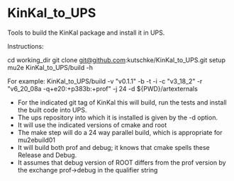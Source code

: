 # KinKal_to_UPS
Tools to build the KinKal package and install it in UPS.

Instructions:

cd working_dir
git clone git@github.com:kutschke/KinKal_to_UPS.git
setup mu2e
KinKal_to_UPS/build -h

For example:
KinKal_to_UPS/build -v "v0.1.1" -b -t -i -c "v3_18_2" -r "v6_20_08a -q+e20:+p383b:+prof" -j 24   -d ${PWD}/artexternals

* For the indicated git tag of KinKal this will build, run the tests and install the built code into UPS.
* The ups repository into which it is installed is given by the -d option.
* It will use the indicated versions of cmake and root
* The make step will do a 24 way parallel build, which is appropriate for mu2ebuild01
* It will build both prof and debug; it knows that cmake spells these Release and Debug.
* It assumes that debug version of ROOT differs from the prof version by the exchange prof->debug in the qualifier string




